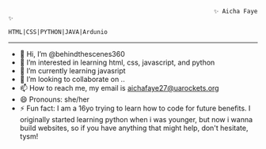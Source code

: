 
                                                              ✨ Aicha Faye ✨
                                                          HTML|CSS|PYTHON|JAVA|Ardunio
__________________________________________________________________________________________________________________________________________________


- 👋 Hi, I’m @behindthescenes360
- 👀 I’m interested in learning html, css, javascript, and python
- 🌱 I’m currently learning javasript
- 💞️ I’m looking to collaborate on ..
- 📫 How to reach me, my email is aichafaye27@uarockets.org
- 😄 Pronouns: she/her
- ⚡ Fun fact: I am a 16yo trying to learn how to code for future benefits.
I originally started learning python when i was younger, but now i wanna build websites, so if you have anything that might help, don't hesitate, tysm!

<!---
behindthescenes360/behindthescenes360 is a ✨ special ✨ repository because its `README.md` (this file) appears on your GitHub profile.
You can click the Preview link to take a look at your changes.
--->
